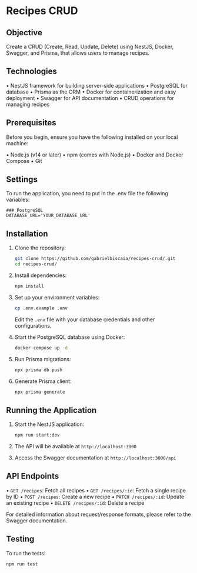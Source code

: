 # Recipes CRUD

## Objective
Create a CRUD (Create, Read, Update, Delete) using NestJS, Docker, Swagger, and Prisma, that allows users to manage recipes.

## Technologies

• NestJS framework for building server-side applications
• PostgreSQL for database
• Prisma as the ORM
• Docker for containerization and easy deployment
• Swagger for API documentation
• CRUD operations for managing recipes

## Prerequisites

Before you begin, ensure you have the following installed on your local machine:

• Node.js (v14 or later)
• npm (comes with Node.js)
• Docker and Docker Compose
• Git

## Settings
To run the application, you need to put in the .env file the following variables:
```
### PostgreSQL
DATABASE_URL='YOUR_DATABASE_URL'
```

## Installation

1. Clone the repository:
   ```bash
   git clone https://github.com/gabrielbiscaia/recipes-crud/.git
   cd recipes-crud/
   ```

2. Install dependencies:
   ```bash
   npm install
   ```

3. Set up your environment variables:
   ```bash
   cp .env.example .env
   ```
   Edit the `.env` file with your database credentials and other configurations.

4. Start the PostgreSQL database using Docker:
   ```bash
   docker-compose up -d
   ```

5. Run Prisma migrations:
   ```bash
   npx prisma db push
   ```

6. Generate Prisma client:
   ```bash
   npx prisma generate
   ```

## Running the Application

1. Start the NestJS application:
   ```bash
   npm run start:dev
   ```

2. The API will be available at `http://localhost:3000`

3. Access the Swagger documentation at `http://localhost:3000/api`

## API Endpoints

• `GET /recipes`: Fetch all recipes
• `GET /recipes/:id`: Fetch a single recipe by ID
• `POST /recipes`: Create a new recipe
• `PATCH /recipes/:id`: Update an existing recipe
• `DELETE /recipes/:id`: Delete a recipe

For detailed information about request/response formats, please refer to the Swagger documentation.

## Testing

To run the tests:

```bash
npm run test
```
